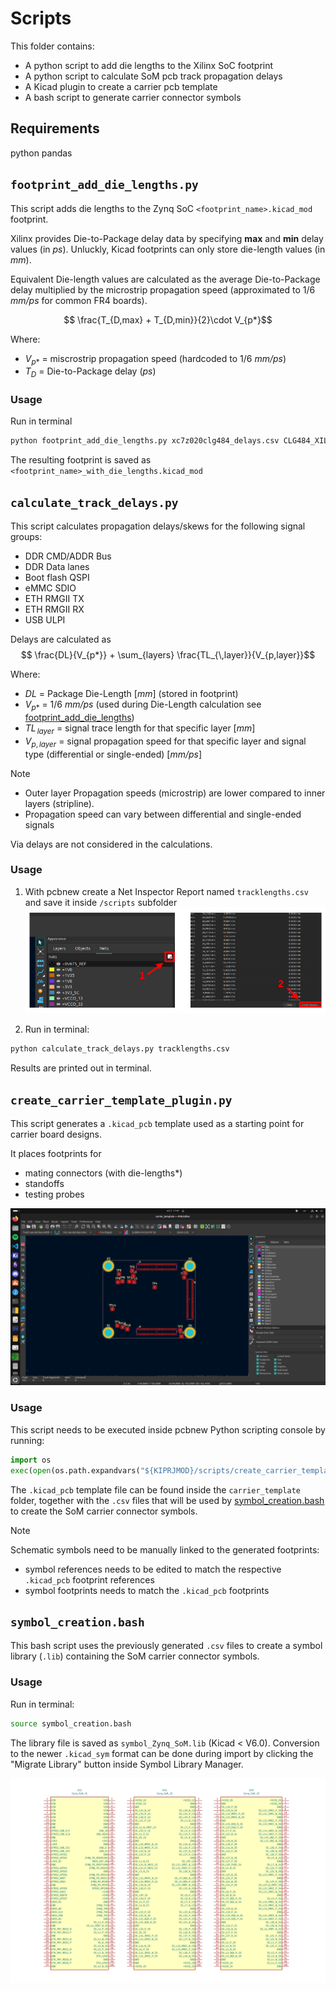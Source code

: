 # Scripts

This  folder contains:
- A python script to add die lengths to the Xilinx SoC footprint
- A python script to calculate SoM pcb track propagation delays
- A Kicad plugin to create a carrier pcb template
- A bash script to generate carrier connector symbols

## Requirements
python pandas



## `footprint_add_die_lengths.py`

This script adds die lengths to the Zynq SoC `<footprint_name>.kicad_mod` footprint.

Xilinx provides Die-to-Package delay data by specifying **max** and **min** delay values (in *ps*). Unluckly, Kicad footprints can only store die-length values (in *mm*).

Equivalent Die-length values are calculated as the average Die-to-Package delay multiplied by the microstrip propagation speed (approximated to 1/6 *mm/ps* for common FR4 boards).

$$ \frac{T_{D,max} + T_{D,min}}{2}\cdot V_{p*}$$

Where:
- $V_{p*}$ = miscrostrip propagation speed (hardcoded to 1/6 *mm/ps*)
- $T_{D}$ = Die-to-Package delay (*ps*)

### Usage
Run in terminal 
```bash
python footprint_add_die_lengths.py xc7z020clg484_delays.csv CLG484_XIL.kicad_mod
```
The resulting footprint is saved as `<footprint_name>_with_die_lengths.kicad_mod`

## `calculate_track_delays.py`
This script calculates propagation delays/skews for the following signal groups:
- DDR CMD/ADDR Bus
- DDR Data lanes
- Boot flash QSPI 
- eMMC SDIO 
- ETH RMGII TX
- ETH RMGII RX
- USB ULPI

Delays are calculated as $$ \frac{DL}{V_{p*}} + \sum_{layers} \frac{TL_{\,layer}}{V_{p,layer}}$$

Where:
- $DL$ = Package Die-Length [*mm*] (stored in footprint)
- $V_{p*}$ = 1/6 *mm/ps* (used during Die-Length calculation see [footprint_add_die_lengths](#footprint_add_die_lengthspy))
- $TL_{\,layer}$ = signal trace length for that specific layer [*mm*]
- $V_{p,layer}$ = signal propagation speed for that specific layer and signal type (differential or single-ended) [*mm/ps*]

>[!NOTE]
>- Outer layer Propagation speeds (microstrip) are lower compared to inner layers (stripline).
>- Propagation speed can vary between differential and single-ended signals

Via delays are not considered in the calculations. 

### Usage
1. With pcbnew create a Net Inspector Report named `tracklengths.csv` and save it inside `/scripts` subfolder
![](../pictures/create_net_report.png)

2. Run in terminal:
```bash
python calculate_track_delays.py tracklengths.csv
```
Results are printed out in terminal.

## `create_carrier_template_plugin.py` 

This script generates a `.kicad_pcb` template used as a starting point for carrier board designs.

It places footprints for
- mating connectors (with die-lengths*)
- standoffs
- testing probes

![](../pictures/carrier_template.png)

### Usage
This script needs to be executed inside pcbnew Python scripting console by running:
```python
import os
exec(open(os.path.expandvars("${KIPRJMOD}/scripts/create_carrier_template_plugin.py")).read())
```
The `.kicad_pcb` template file can be found inside the `carrier_template` folder, together with the `.csv` files that will be used by [symbol_creation.bash](#symbol_creationbash) to create the SoM carrier connector symbols.

>[!NOTE]
>Schematic symbols need to be manually linked to the  generated footprints:
>- symbol references needs to be edited to match the  respective `.kicad_pcb` footprint references
>- symbol footprints needs to match the `.kicad_pcb` footprints
## `symbol_creation.bash`

This bash script uses the previously generated `.csv` files to create a  symbol library (`.lib`) containing the SoM carrier  connector symbols.
### Usage
Run in terminal:
```bash
source symbol_creation.bash
```
The library file is saved as `symbol_Zynq_SoM.lib` (Kicad < V6.0). Conversion to the newer `.kicad_sym` format can be done during import by clicking the "Migrate Library" button inside Symbol Library Manager.

![](../pictures/SoM_carrier_symbols.png)





